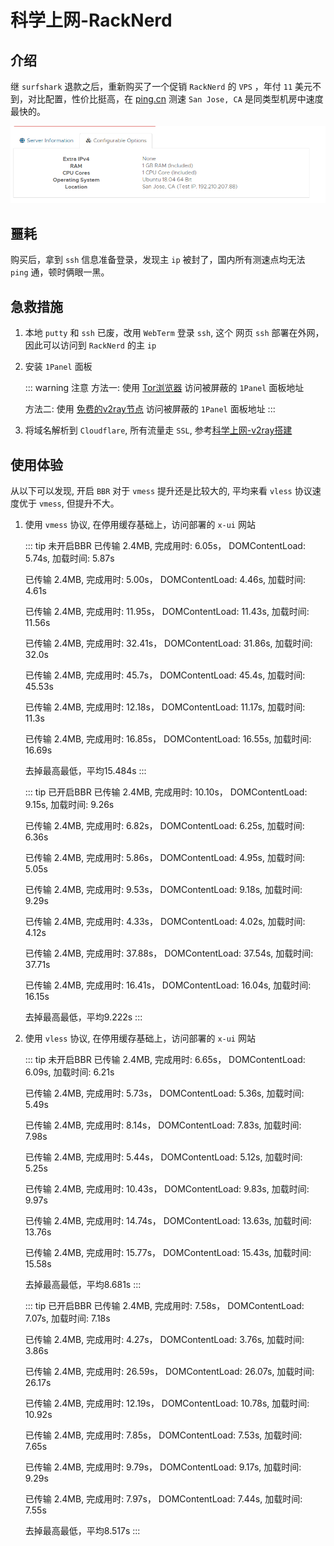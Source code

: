 # 科学上网-RackNerd

## 介绍
继 `surfshark` 退款之后，重新购买了一个促销 `RackNerd` 的 `VPS` ，年付 `11` 美元不到，对比配置，性价比挺高，在 [ping.cn](https://ping.chinaz.com/) 测速 `San Jose, CA` 是同类型机房中速度最快的。

![RackNerd](/Images/Wall/科学上网-RackNerd/config.png "RackNerd")

## 噩耗
购买后，拿到 `ssh` 信息准备登录，发现主 `ip` 被封了，国内所有测速点均无法 `ping` 通，顿时俩眼一黑。

## 急救措施
1. 本地 `putty` 和 `ssh` 已废，改用 `WebTerm` 登录 `ssh`, 这个 网页 `ssh` 部署在外网，因此可以访问到 `RackNerd` 的主 `ip`

1. 安装 `1Panel` 面板

    ::: warning 注意
    方法一: 使用 [Tor浏览器](/Docs/Wall/科学上网-Tor) 访问被屏蔽的 `1Panel` 面板地址

    方法二: 使用 [免费的v2ray节点](https://github.com/barry-far/V2ray-Configs) 访问被屏蔽的 `1Panel` 面板地址 
    :::

1. 将域名解析到 `Cloudflare`, 所有流量走 `SSL`, 参考[科学上网-v2ray搭建](/Docs/Wall/科学上网-v2ray搭建#cloudflare--1panel)

## 使用体验
从以下可以发现, 开启 `BBR` 对于 `vmess` 提升还是比较大的, 平均来看 `vless` 协议速度优于 `vmess`, 但提升不大。

1. 使用 `vmess` 协议, 在停用缓存基础上，访问部署的 `x-ui` 网站

    ::: tip 未开启BBR
    已传输 2.4MB, 完成用时: 6.05s， DOMContentLoad: 5.74s, 加载时间: 5.87s

    已传输 2.4MB, 完成用时: 5.00s， DOMContentLoad: 4.46s, 加载时间: 4.61s

    已传输 2.4MB, 完成用时: 11.95s， DOMContentLoad: 11.43s, 加载时间: 11.56s

    已传输 2.4MB, 完成用时: 32.41s， DOMContentLoad: 31.86s, 加载时间: 32.0s

    已传输 2.4MB, 完成用时: 45.7s， DOMContentLoad: 45.4s, 加载时间: 45.53s

    已传输 2.4MB, 完成用时: 12.18s， DOMContentLoad: 11.17s, 加载时间: 11.3s

    已传输 2.4MB, 完成用时: 16.85s， DOMContentLoad: 16.55s, 加载时间: 16.69s

    去掉最高最低，平均15.484s
    :::

    ::: tip 已开启BBR
    已传输 2.4MB, 完成用时: 10.10s， DOMContentLoad: 9.15s, 加载时间: 9.26s

    已传输 2.4MB, 完成用时: 6.82s， DOMContentLoad: 6.25s, 加载时间: 6.36s

    已传输 2.4MB, 完成用时: 5.86s， DOMContentLoad: 4.95s, 加载时间: 5.05s

    已传输 2.4MB, 完成用时: 9.53s， DOMContentLoad: 9.18s, 加载时间: 9.29s

    已传输 2.4MB, 完成用时: 4.33s， DOMContentLoad: 4.02s, 加载时间: 4.12s

    已传输 2.4MB, 完成用时: 37.88s， DOMContentLoad: 37.54s, 加载时间: 37.71s

    已传输 2.4MB, 完成用时: 16.41s， DOMContentLoad: 16.04s, 加载时间: 16.15s

    去掉最高最低，平均9.222s
    :::


1. 使用 `vless` 协议, 在停用缓存基础上，访问部署的 `x-ui` 网站

    ::: tip 未开启BBR
    已传输 2.4MB, 完成用时: 6.65s， DOMContentLoad: 6.09s, 加载时间: 6.21s

    已传输 2.4MB, 完成用时: 5.73s， DOMContentLoad: 5.36s, 加载时间: 5.49s

    已传输 2.4MB, 完成用时: 8.14s， DOMContentLoad: 7.83s, 加载时间: 7.98s

    已传输 2.4MB, 完成用时: 5.44s， DOMContentLoad: 5.12s, 加载时间: 5.25s

    已传输 2.4MB, 完成用时: 10.43s， DOMContentLoad: 9.83s, 加载时间: 9.97s

    已传输 2.4MB, 完成用时: 14.74s， DOMContentLoad: 13.63s, 加载时间: 13.76s

    已传输 2.4MB, 完成用时: 15.77s， DOMContentLoad: 15.43s, 加载时间: 15.58s

    去掉最高最低，平均8.681s
    :::

    ::: tip 已开启BBR
    已传输 2.4MB, 完成用时: 7.58s， DOMContentLoad: 7.07s, 加载时间: 7.18s

    已传输 2.4MB, 完成用时: 4.27s， DOMContentLoad: 3.76s, 加载时间: 3.86s

    已传输 2.4MB, 完成用时: 26.59s， DOMContentLoad: 26.07s, 加载时间: 26.17s

    已传输 2.4MB, 完成用时: 12.19s， DOMContentLoad: 10.78s, 加载时间: 10.92s

    已传输 2.4MB, 完成用时: 7.85s， DOMContentLoad: 7.53s, 加载时间: 7.65s

    已传输 2.4MB, 完成用时: 9.79s， DOMContentLoad: 9.17s, 加载时间: 9.29s

    已传输 2.4MB, 完成用时: 7.97s， DOMContentLoad: 7.44s, 加载时间: 7.55s

    去掉最高最低，平均8.517s
    :::



